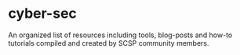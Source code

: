 # cyber-sec
An organized list of resources including tools, blog-posts and how-to tutorials compiled and created by SCSP community members.
